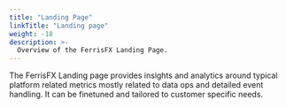 ```yaml
---
title: "Landing Page"
linkTitle: "Landing page"
weight: -18
description: >-
  Overview of the FerrisFX Landing Page.
---
```


The FerrisFX  Landing page provides insights and analytics around typical platform related metrics mostly related to data ops and detailed event handling. It can be finetuned and tailored to customer specific needs. 

